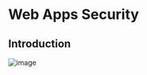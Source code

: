 # Web Apps Security

## Introduction 

![image](https://user-images.githubusercontent.com/112873207/221199256-d0c1bf7c-0bd2-4fa5-ac80-bcc0b43bebcd.png)






